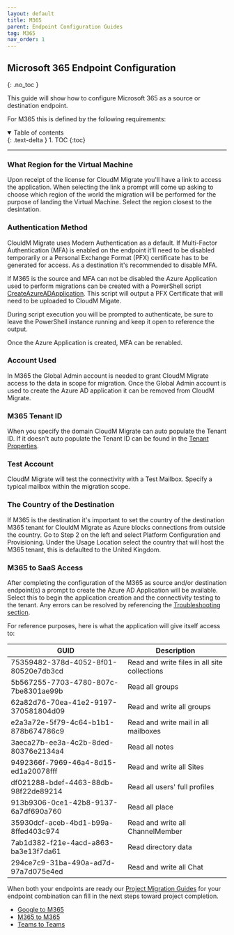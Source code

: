 ```yaml
---
layout: default
title: M365
parent: Endpoint Configuration Guides
tag: M365
nav_order: 1
---
```


## Microsoft 365 Endpoint Configuration
{: .no_toc }

This guide will show how to configure Microsoft 365 as a source or destination endpoint. 

For M365 this is defined by the following requirements:

<a name="top"></a>
<details open markdown="block">
  <summary>
    Table of contents
  </summary>
  {: .text-delta }
1. TOC
{:toc}
</details>

---

### What Region for the Virtual Machine

Upon receipt of the license for CloudM Migrate you'll have a link to access the application. When selecting the link a prompt will come up asking to choose which region of the world the migration will be performed for the purpose of landing the Virtual Machine. Select the region closest to the desintation. 

### Authentication Method

ClouldM Migrate uses Modern Authentication as a default. If Multi-Factor Authentication (MFA) is enabled on the endpoint it'll need to be disabled temporarily or a Personal Exchange Format (PFX) certificate has to be generated for access. As a destination it's recommended to disable MFA. 

If M365 is the source and MFA can not be disabled the Azure Application used to perform migrations can be created with a PowerShell script <a href="https://bitbucket.org/cloudsols/cloudm-public/src/main/Migrate/PowerShell/CreateAzureADApplication.ps1">CreateAzureADApplication</a>. This script will output a PFX Certificate that will need to be uploaded to CloudM Migate.

During script execution you will be prompted to authenticate, be sure to leave the PowerShell instance running and keep it open to reference the output. 

Once the Azure Application is created, MFA can be renabled. 

### Account Used

In M365 the Global Admin account is needed to grant CloudM Migrate access to the data in scope for migration. Once the Global Admin account is used to create the Azure AD application it can be removed from CloudM Migrate. 

### M365 Tenant ID

When you specify the domain CloudM Migrate can auto populate the Tenant ID. If it doesn't auto populate the Tenant ID can be found in the <a href="https://learn.microsoft.com/en-us/onedrive/find-your-office-365-tenant-id">Tenant Properties</a>.

### Test Account

CloudM Migrate will test the connectivity with a Test Mailbox. Specify a typical mailbox within the migration scope. 

### The Country of the Destination

If M365 is the destination it's important to set the country of the destination M365 tenant for ClouldM Migrate as Azure blocks connections from outside the country. Go to Step 2 on the left and select Platform Configuration and Provisioning. Under the Usage Location select the country that will host the M365 tenant, this is defaulted to the United Kingdom. 

### M365 to SaaS Access

After completing the configuration of the M365 as source and/or destination endpoint(s) a prompt to create the Azure AD Application will be available. Select this to begin the application creation and the connectivity testing to the tenant. Any errors can be resolved by referencing the <a href="https://cloudm-migrate.github.io/documentation/Troubleshooting/O365Endpoint.html">Troubleshooting section</a>.

For reference purposes, here is what the application will give itself access to:

| GUID | Description | 
|---|---|
| 75359482-378d-4052-8f01-80520e7db3cd | Read and write files in all site collections |
5b567255-7703-4780-807c-7be8301ae99b | Read all groups    
62a82d76-70ea-41e2-9197-370581804d09 | Read and write all groups 
e2a3a72e-5f79-4c64-b1b1-878b674786c9 | Read and write mail in all mailboxes   
3aeca27b-ee3a-4c2b-8ded-80376e2134a4 | Read all notes 
9492366f-7969-46a4-8d15-ed1a20078fff | Read and write all Sites
df021288-bdef-4463-88db-98f22de89214 | Read all users' full profiles   
913b9306-0ce1-42b8-9137-6a7df690a760 | Read all place
35930dcf-aceb-4bd1-b99a-8ffed403c974 | Read and write all ChannelMember
7ab1d382-f21e-4acd-a863-ba3e13f7da61 | Read directory data                                   
294ce7c9-31ba-490a-ad7d-97a7d075e4ed | Read and write all Chat 

When both your endpoints are ready our <a href="https://cloudm-migrate.github.io/documentation/Migration-Project-Guides/MigrationProjectGuides.html">Project Migration Guides</a> for your endpoint combination can fill in the next steps toward project completion. 

- <a href="https://cloudm-migrate.github.io/documentation/Migration-Project-Guides/GoogleToM365.html">Google to M365</a>
- <a href="https://cloudm-migrate.github.io/documentation/Migration-Project-Guides/M365ToM365.html">M365 to M365</a>
- <a href="https://cloudm-migrate.github.io/documentation/Migration-Project-Guides/TeamstoTeams.html">Teams to Teams</a>
